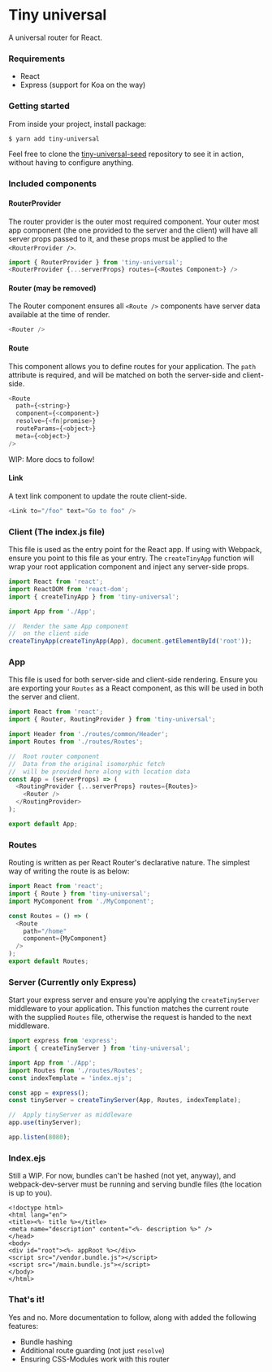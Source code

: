 # Tiny universal
A universal router for React.

### Requirements
* React
* Express (support for Koa on the way)

### Getting started
From inside your project, install package:
```bash
$ yarn add tiny-universal
```
Feel free to clone the [tiny-universal-seed](https://github.com/craigcollie/tiny-universal-seed) repository to see it in action, without having to configure anything.

### Included components
#### RouterProvider
The router provider is the outer most required component. Your outer most
app component (the one provided to the server and the client) will have
all server props passed to it, and these props must be applied
to the `<RouterProvider />`.
```js
import { RouterProvider } from 'tiny-universal';
<RouterProvider {...serverProps} routes={<Routes Component>} />
```

#### Router (may be removed)
The Router component ensures all `<Route />` components have server data
available at the time of render.
```js
<Router />
```

#### Route
This component allows you to define routes for your application. The `path` attribute
is required, and will be matched on both the server-side and client-side.
```js
<Route
  path={<string>}
  component={<component>}
  resolve={<fn|promise>}
  routeParams={<object>}
  meta={<object>}
/>
```
WIP: More docs to follow!

#### Link
A text link component to update the route client-side.
```js
<Link to="/foo" text="Go to foo" />
```


### Client (The index.js file)
This file is used as the entry point for the React app. If using with
Webpack, ensure you point to this file as your entry. The `createTinyApp` function
will wrap your root application component and inject any server-side props.
```js
import React from 'react';
import ReactDOM from 'react-dom';
import { createTinyApp } from 'tiny-universal';

import App from './App';

//  Render the same App component
//  on the client side
createTinyApp(createTinyApp(App), document.getElementById('root'));
```

### App
This file is used for both server-side and client-side rendering. Ensure
you are exporting your `Routes` as a React component, as this will be used
in both the server and client.
```js
import React from 'react';
import { Router, RoutingProvider } from 'tiny-universal';

import Header from './routes/common/Header';
import Routes from './routes/Routes';

//  Root router component
//  Data from the original isomorphic fetch
//  will be provided here along with location data
const App = (serverProps) => (
  <RoutingProvider {...serverProps} routes={Routes}>
    <Router />
  </RoutingProvider>
);

export default App;
```

### Routes
Routing is written as per React Router's declarative nature. The simplest way of writing
the route is as below:
```js
import React from 'react';
import { Route } from 'tiny-universal';
import MyComponent from './MyComponent';

const Routes = () => (
  <Route
    path="/home"
    component={MyComponent}
  />
);
export default Routes;

```

### Server (Currently only Express)
Start your express server and ensure you're applying the `createTinyServer` middleware
to your application. This function matches the current route with the supplied
`Routes` file, otherwise the request is handed to the next middleware.
```js
import express from 'express';
import { createTinyServer } from 'tiny-universal';

import App from './App';
import Routes from './routes/Routes';
const indexTemplate = 'index.ejs';

const app = express();
const tinyServer = createTinyServer(App, Routes, indexTemplate);

//  Apply tinyServer as middleware
app.use(tinyServer);

app.listen(8080);
```

### Index.ejs
Still a WIP. For now, bundles can't be hashed (not yet, anyway), and webpack-dev-server
must be running and serving bundle files (the location is up to you).
```ejs
<!doctype html>
<html lang="en">
<title><%- title %></title>
<meta name="description" content="<%- description %>" />
</head>
<body>
<div id="root"><%- appRoot %></div>
<script src="/vendor.bundle.js"></script>
<script src="/main.bundle.js"></script>
</body>
</html>
```

### That's it!
Yes and no. More documentation to follow, along with added the following features:
* Bundle hashing
* Additional route guarding (not just `resolve`)
* Ensuring CSS-Modules work with this router
